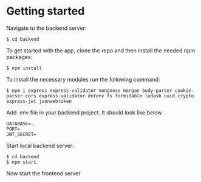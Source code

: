 # Getting started

Navigate to the backend server:

```
$ cd backend
```

To get started with the app, clone the repo and
then install the needed npm packages:

```
$ npm install
```

To install the necessary modules run the following command:

```
$ npm i express express-validator mongoose morgan body-parser cookie-parser cors express-validator dotenv fs formidable lodash uuid crypto express-jwt jsonwebtoken
```

Add .env file in your backend project. It should look like below

```
DATABASE=..
PORT=
JWT_SECRET=
```

Start local backend server:

```
$ cd backend
$ npm start 
```

Now start the frontend server